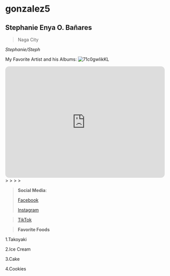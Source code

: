 # gonzalez5
## Stephanie Enya O. Bañares
> Naga City

 *Stephanie/Steph*

 My Favorite Artist and his Albums:
![71c0gwIikKL](https://github.com/user-attachments/assets/fe1c0a0a-2472-46f9-a265-be8b96bae0f2)

<iframe style="border-radius:12px" src="https://open.spotify.com/embed/playlist/2DlOnrAUmFdfW6667uAjac?utm_source=generator" width="100%" height="352" frameBorder="0" allowfullscreen="" allow="autoplay; clipboard-write; encrypted-media; fullscreen; picture-in-picture" loading="lazy"></iframe>
>
>
>
>

> **Social Media**:
>
> [Facebook](https://www.facebook.com/profile.php?id=100093096136120)
>
>  [Instagram](https://www.instagram.com/stipanyaa_/)
>

> [TikTok](https://www.tiktok.com/@s.teffk)

> **Favorite Foods**

1.Takoyaki

2.Ice Cream

3.Cake

4.Cookies 


